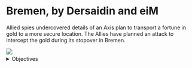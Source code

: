 # Bremen, by Dersaidin and eiM

Allied spies undercovered details of an Axis plan to transport a fortune in gold to a more secure location. The Allies have planned an attack to intercept the gold during its stopover in Bremen.

<img src="https://github.com/rtcw-online/te_adlernest/blob/develop/levelshots/te_bremen.jpg">
<details>
  <summary>Objectives</summary>
  <img src="https://github.com/rtcw-online/te_bremen/blob/develop/objectives/te_bremen/te_bremen_1.jpg" width="640" height="360">
  <img src="https://github.com/rtcw-online/te_bremen/blob/develop/objectives/te_bremen/te_bremen_2.jpg" width="640" height="360">
  <img src="https://github.com/rtcw-online/te_bremen/blob/develop/objectives/te_bremen/te_bremen_3.jpg" width="640" height="360">
  <img src="https://github.com/rtcw-online/te_bremen/blob/develop/objectives/te_bremen/te_bremen_4.jpg" width="640" height="360">
  <img src="https://github.com/rtcw-online/te_bremen/blob/develop/objectives/te_bremen/te_bremen_5.jpg" width="640" height="360">
  <img src="https://github.com/rtcw-online/te_bremen/blob/develop/objectives/te_bremen/te_bremen_6.jpg" width="640" height="360">
</details>
